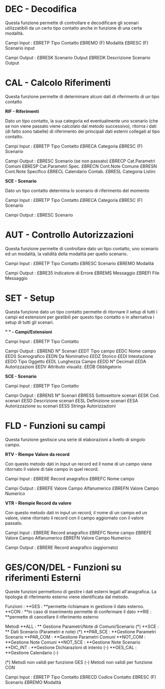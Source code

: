 # DEC - Decodifica

Questa funzione permette di controllare e decodificare gli scenari utilizzatibili da un certo tipo contatto
anche in funzione di una certa modalità.

Campi Input :  £BRETP      Tipo Contatto
             £BREMO (F)  Modalità
             £BRESC (F)  Scenario input

Campi Output :  £BRESK     Scenario Output
              £BREDK     Descrizione Scenario Output

# CAL - Calcolo Riferimenti

Questa funzione permette di determinare alcuni dati di riferimento di un tipo contatto

**RIF - Riferimenti**

Dato un tipo contatto, la sua categoria ed eventualmente uno scenario (che se non viene passato viene calcolato
dal metodo successivo), ritorna i dati (di fatto sono tabelle) di riferimento dei principali dati esterni collegati
al tipo contatto.

Campi Input :  £BRETP      Tipo Contatto
             £BRECA      Categoria
             £BRESC (F)  Scenario

Campi Output :  £BRESC      Scenario (se non passato)
              £BRECP      Cat.Parametri Comuni
              £BRESP      Cat.Parametri Spec.
              £BRECN      Cont.Note Comune
              £BRESN      Cont.Note Specifico
              £BRECL      Calendario Contab.
              £BRESL      Categoria Listini

**SCE - Scenario**

Dato un tipo contatto determina lo scenario di riferimento del momento

Campi Input :  £BRETP      Tipo Contatto
             £BRECA      Categoria
             £BRESC (F)  Scenario

Campi Output :  £BRESC      Scenario

# AUT - Controllo Autorizzazioni

Questa funzione permette di controllare dato un tipo contatto, uno scenario ed un modalità, la validità
della modalità per quello scenario.

Campi Input :  £BRETP      Tipo Contatto
             £BRESC      Scenario
             £BREMO      Modalità

Campi Output :  £BRE35     Indicatore di Errore
              £BREMS     Messaggio
              £BREFI     File Messaggio

# SET - Setup

Questa funzione dato un tipo contatto permette di ritornare il setup di tutti i campi ed estensioni per
gestibili per questo tipo contatto o in alternativa i setup di tutti gli scenari.

**" " - Campi/Estensioni**

Campi Input :  £BRETP      Tipo Contatto

Campi Output :  £BREND     N° Scenari
              £EDT       Tipo campo
              £EDC       Nome campo
              £EDS       Scenografico
              £EDN       Da Nominativo
              £EDZ       Storico
              £EDI       Intestazione
              £EDO       Tipo Oggetto
              £EDL       Lunghezza Campo
              £EDD       N° Decimali
              £EDA       Autorizzazioni
              £EDV       Attributo visualiz.
              £EDB       Obbligatorio

**SCE - Scenario**

Campi Input :  £BRETP      Tipo Contatto

Campi Output :  £BRENS     N° Scenari
              £BRESS     Sottosettore scenari
              £ESK       Cod. scenari
              £ESD       Descrizione scenari
              £ESL       Definizione scenari
              £ESA       Autorizzazione su scenari
              £ESS       Stringa Autorizzazioni

# FLD - Funzioni su campi

Questa funzione gestisce una serie di elaborazioni a livello di singolo campo.

**RTV - Riempe Valore da record**

Con questo metodo dati in input un record ed il nome di un campo viene ritornato il valore
di tale campo in quel record.

Campi Input :  £BRERE      Record anagrafico
             £BREFC      Nome campo

Campi Output :  £BREFE     Valore Campo Alfanumerico
              £BREFN     Valore Campo Numerico

**VTR - Riempie Record da valore**

Con questo metodo dati in input un record, il nome di un campo ed un valore, viene ritornato
il record con il campo aggiornato con il valore passato.

Campi Input :  £BRERE      Record anagrafico
             £BREFC      Nome campo
             £BREFE      Valore Campo Alfanumerico
             £BREFN      Valore Campo Numerico

Campi Output :  £BRERE     Record anagrafico (aggiornato)

# GES/CON/DEL - Funzioni su riferimenti Esterni

Queste funzioni permettono di gestire i dati esterni legati all'anagrafica. La tipologia di riferimento
esterno viene identificata dal metodo.

Funzioni : 
**GES : **permette richiamare in gestione il dato esterno.
**CON : **in caso di inserimento permette di confermare il dato
**RIE : **permette di cancellare il riferimento esterno

Metodi
**ALL : **    Gestione Parametri/Note di Comuni/Scenario (\*)
**SCE : **    Dati Scenario (Parametri e note) (\*)
**PAR_SCE : **Gestione Parametri Scenario
**PAR_COM : **Gestione Parametri Comuni
**NOT_COM : **Gestione Note Comuni
**NOT_SCE : **Gestione Note Scenario
**DIC_INT : **Gestione Dichiarazioni di intento (-)
**GES_CAL : **Gestione Calendario (-)


(\*) Metodi non validi per funzione GES
(-) Metodi non validi per funzione CON

Campi Input :  £BRETP      Tipo Contatto
             £BRECD      Codice Contatto
             £BRESC (F)  Scenario
             £BREMO      Modalità

